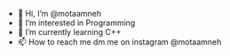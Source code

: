 - 👋 Hi, I’m @motaamneh
- 👀 I’m interested in Programming
- 🌱 I’m currently learning C++
- 📫 How to reach me dm me on instagram @motaamneh

<!---
motaamneh/motaamneh is a ✨ special ✨ repository because its `README.md` (this file) appears on your GitHub profile.
You can click the Preview link to take a look at your changes.
--->
